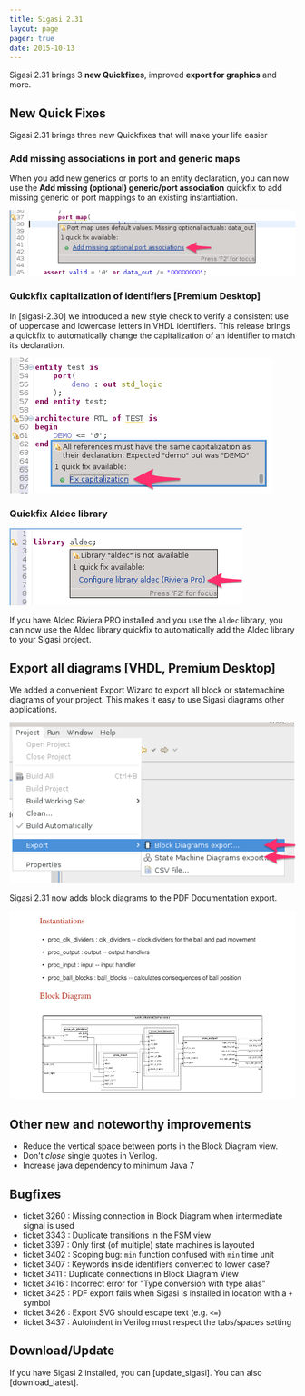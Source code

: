 ```yaml
---
title: Sigasi 2.31
layout: page
pager: true
date: 2015-10-13
---
```


Sigasi 2.31 brings 3 **new Quickfixes**, improved **export for graphics** and more.

New Quick Fixes
---------------

Sigasi 2.31 brings three new Quickfixes that will make your life easier

### Add missing associations in port and generic maps

When you add new generics or ports to an entity declaration, you can now use the **Add missing (optional) generic/port association** quickfix to add missing generic or port mappings to an existing instantiation.

![Quickfix missing associations in generic and port maps](2.31/add-missing-associations.png "Quickfix missing associations in generic and port maps")

### Quickfix capitalization of identifiers \[Premium Desktop\]

In [sigasi-2.30] we introduced a new style check to verify a consistent use of uppercase and lowercase letters in VHDL identifiers. This release brings a quickfix to automatically change the capitalization of an identifier to match its declaration. 

![Quickfix capitalization of identifiers](2.31/quick-fix-capitalization.png "Quickfix capitalization of identifiers")

### Quickfix Aldec library 

![Quick Aldec library](2.31/quick-fix-aldec.png "Quick Aldec library")

If you have Aldec Riviera PRO installed and you use the `Aldec` library, you can now use the Aldec library quickfix to automatically add the Aldec library to your Sigasi project.


Export all diagrams \[VHDL, Premium Desktop\]
---------------------------------------------

We added a convenient Export Wizard to export all block or statemachine diagrams of your project. This makes it easy to use Sigasi diagrams other applications.

![Export all Diagrams of a project](2.31/export-all-svg.png "Export all diagrams of a project")

Sigasi 2.31 now adds block diagrams to the PDF Documentation export.

![Block Diagram in Documentation PDF](2.31/block-diagram-in-pdf.png "Block Diagram in Documentation PDF")

Other new and noteworthy improvements
-------------------------------------

-   Reduce the vertical space between ports in the Block Diagram view.
-   Don't *close* single quotes in Verilog.
-   Increase java dependency to minimum Java 7

Bugfixes
--------

- ticket 3260 : Missing connection in Block Diagram when intermediate signal is used
- ticket 3343 : Duplicate transitions in the FSM view
- ticket 3397 : Only first (of multiple) state machines is layouted
- ticket 3402 : Scoping bug: `min` function confused with `min` time unit
- ticket 3407 : Keywords inside identifiers converted to lower case?
- ticket 3411 : Duplicate connections in Block Diagram View
- ticket 3416 : Incorrect error for "Type conversion with type alias"
- ticket 3425 : PDF export fails when Sigasi is installed in location with a `+` symbol
- ticket 3426 : Export SVG should escape text (e.g. `<=`)
- ticket 3437 : Autoindent in Verilog must respect the tabs/spaces setting

## Download/Update

If you have Sigasi 2 installed, you can [update_sigasi]. You can also [download_latest].
